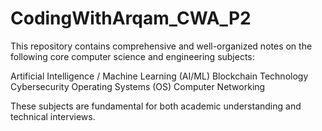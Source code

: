# CodingWithArqam_CWA_P2
This repository contains comprehensive and well-organized notes on the following core computer science and engineering subjects:

Artificial Intelligence / Machine Learning (AI/ML)
Blockchain Technology
Cybersecurity
Operating Systems (OS)
Computer Networking

These subjects are fundamental for both academic understanding and technical interviews.
